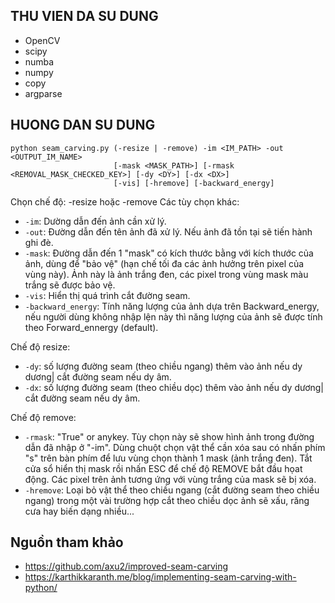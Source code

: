 

## THU VIEN DA SU DUNG
* OpenCV
* scipy
* numba
* numpy
* copy
* argparse

## HUONG DAN SU DUNG
```
python seam_carving.py (-resize | -remove) -im <IM_PATH> -out <OUTPUT_IM_NAME> 
                       [-mask <MASK_PATH>] [-rmask <REMOVAL_MASK_CHECKED_KEY>] [-dy <DY>] [-dx <DX>] 
                       [-vis] [-hremove] [-backward_energy]
```

Chọn chế độ: -resize hoặc -remove
Các tùy chọn khác:
* `-im`: Dường dẫn đến ảnh cần xử lý.
* `-out`: Đường dẫn đến tên ảnh đã xử lý. Nếu ảnh đã tồn tại sẽ tiến hành ghi đè.
* `-mask`: Đường dẫn đến 1 "mask" có kích thước bằng với kích thước của ảnh, dùng để "bảo vệ" (hạn chế tối đa các ảnh hưởng trên pixel của vùng này). Ảnh này là ảnh trắng đen, các pixel trong vùng mask màu trắng sẽ được bảo vệ.
* `-vis`: Hiển thị quá trình cắt đường seam.
* `-backward_energy`: Tính năng lượng của ảnh dựa trên Backward_energy, nếu người dùng không nhập lện này thì năng lượng của ảnh sẽ được tính theo Forward_ennergy (default).

Chế độ resize:
* `-dy`: số lượng đường seam (theo chiều ngang) thêm vào ảnh nếu dy dương| cắt đường seam nếu dy âm. 
* `-dx`: số lượng đường seam (theo chiều dọc) thêm vào ảnh nếu dy dương| cắt đường seam nếu dy âm.

Chế độ remove:
* `-rmask`: "True" or anykey. Tùy chọn này sẽ show hình ảnh trong đường dẫn đã nhập ở "-im". Dùng chuột chọn vật thể cần xóa sau có nhấn phím "s" trên bàn phím để lưu vùng chọn thành 1 mask (ảnh trắng đen). 
Tắt cửa sổ hiển thị mask rồi nhấn ESC để chế độ REMOVE bắt đầu họat động.
Các pixel trên ảnh tương ứng với vùng trắng của mask sẽ bị xóa.
* `-hremove`: Loại bỏ vật thể theo chiều ngang (cắt đường seam theo chiều ngang) trong một vài trường hợp cắt theo chiều dọc ảnh sẽ xấu, răng cưa hay biến dạng nhiều...

## Nguồn tham khảo
* https://github.com/axu2/improved-seam-carving
* https://karthikkaranth.me/blog/implementing-seam-carving-with-python/